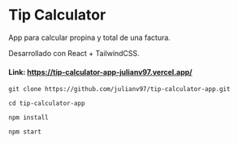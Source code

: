 # Tip Calculator

App para calcular propina y total de una factura.

Desarrollado con React + TailwindCSS.

#### Link: https://tip-calculator-app-julianv97.vercel.app/

```
git clone https://github.com/julianv97/tip-calculator-app.git

cd tip-calculator-app

npm install

npm start
```